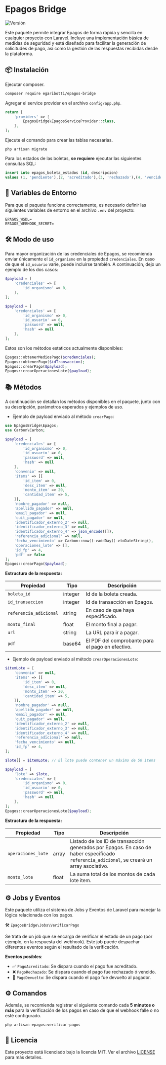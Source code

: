 # Epagos Bridge

![Versión](https://img.shields.io/badge/versión-1.0.14-green.svg)

Este paquete permite integrar Epagos de forma rápida y sencilla en cualquier proyecto con Laravel.
Incluye una implementación básica de medidas de seguridad y está diseñado para facilitar la generación de solicitudes de
pago, así como la gestión de las respuestas recibidas desde la plataforma.

## 📦 Instalación

Ejecutar composer.

```bash
composer require egaribotti/epagos-bridge
```

Agregar el service provider en el archivo `config/app.php`.

```php
return [
    'providers' => [
        EpagosBridge\EpagosServiceProvider::class,
    ],
];
```

Ejecute el comando para crear las tablas necesarias.

```
php artisan migrate
```

Para los estados de las boletas, **se requiere** ejecutar las siguientes consultas SQL:

```sql
insert into epagos_boleta_estados (id, descripcion)
values (1, 'pendiente'),(2, 'acreditado'),(3, 'rechazado'),(4, 'vencido'),(5, 'devuelto');
```

## 🔐 Variables de Entorno

Para que el paquete funcione correctamente, es necesario definir las siguientes variables de entorno en el archivo
`.env` del proyecto:

```env
EPAGOS_WSDL=
EPAGOS_WEBHOOK_SECRET=
```

## 🛠️ Modo de uso

Para mayor organización de las credenciales de Epagos, se recomienda enviar únicamente el `id_organismo` en la propiedad
`credenciales`. En caso de que el `id_usuario` varíe, puede incluirse también. A continuación, dejo un ejemplo de los
dos casos:

```php
$payload = [
    'credenciales' => [
        'id_organismo' => 0,
    ],
];

$payload = [
    'credenciales' => [
        'id_organismo' => 0,
        'id_usuario' => 0,
        'password' => null,
        'hash' => null
    ],
];
```

Estos son los métodos estaticos actualmente disponibles:

```php
Epagos::obtenerMediosPago($credenciales);
Epagos::obtenerPago($idTransaccion);
Epagos::crearPago($payload);
Epagos::crearOperacionesLote($payload);
```

## 📚 Métodos

A continuación se detallan los métodos disponibles en el paquete, junto con su descripción, parámetros esperados y
ejemplos de uso.

- Ejemplo de payload enviado al método `crearPago`:

```php
use EpagosBridge\Epagos;
use Carbon\Carbon;

$payload = [
    'credenciales' => [
        'id_organismo' => 0,
        'id_usuario' => 0,
        'password' => null,
        'hash' => null
    ],
    'convenio' => null,
    'items' => [[
        'id_item' => 0,
        'desc_item' => null,
        'monto_item' => 20,
        'cantidad_item' => 5,
    ]],
    'nombre_pagador' => null,
    'apellido_pagador' => null,
    'email_pagador' => null,
    'cuit_pagador' => null,
    'identificador_externo_2' => null,
    'identificador_externo_3' => null,
    'identificador_externo_4' => json_encode([]),
    'referencia_adicional' => null,
    'fecha_vencimiento' => Carbon::now()->addDay()->toDateString(),
    'operaciones_lote' => [],
    'id_fp' => 4,
    'pdf' => false
];
Epagos::crearPago($payload);
```

**Estructura de la respuesta:**

| Propiedad              | Tipo    | Descripción                                      |
|------------------------|---------|--------------------------------------------------|
| `boleta_id`            | integer | Id de la boleta creada.                          |
| `id_transaccion`       | integer | Id de transacción en Epagos.                     |
| `referencia_adicional` | string  | En caso de que haya especificado.                |
| `monto_final`          | float   | El monto final a pagar.                          |
| `url`                  | string  | La URL para ir a pagar.                          |
| `pdf`                  | base64  | El PDF del comprobante para el pago en efectivo. |

- Ejemplo de payload enviado al método `crearOperacionesLote`:

```php
$itemLote = [
    'convenio' => null,
    'items' => [[
        'id_item' => 0,
        'desc_item' => null,
        'monto_item' => 20,
        'cantidad_item' => 5,
    ]],
    'nombre_pagador' => null,
    'apellido_pagador' => null,
    'email_pagador' => null,
    'cuit_pagador' => null,
    'identificador_externo_2' => null,
    'identificador_externo_3' => null,
    'identificador_externo_4' => null,
    'referencia_adicional' => null,
    'fecha_vencimiento' => null,
    'id_fp' => 4,
];

$lote[] = $itemLote; // El lote puede contener un máximo de 50 items 

$payload = [
    'lote' => $lote,
    'credenciales' => [
        'id_organismo' => 0,
        'id_usuario' => 0,
        'password' => null,
        'hash' => null
    ],
];
Epagos::crearOperacionesLote($payload);
```

**Estructura de la respuesta:**

| Propiedad          | Tipo  | Descripción                                                                                                                                 |
|--------------------|-------|---------------------------------------------------------------------------------------------------------------------------------------------|
| `operaciones_lote` | array | Listado de los ID de transacción generados por Epagos. En caso de haber especificado `referencia_adicional`, se creará un array asociativo. |
| `monto_lote`       | float | La suma total de los montos de cada lote item.                                                                                              |

## ⚙️ Jobs y Eventos

Este paquete utiliza el sistema de Jobs y Eventos de Laravel para manejar la lógica relacionada con los pagos.

🛠️ `EpagosBridge\Jobs\VerificarPago`

Se trata de un job que se encarga de verificar el estado de un pago (por ejemplo, en la respuesta del webhook). Este job
puede despachar diferentes eventos según el resultado de la verificación.

**Eventos posibles**:

- ✅ `PagoAcreditado`: Se dispara cuando el pago fue acreditado.
- ❌ `PagoRechazado`: Se dispara cuando el pago fue rechazado ó vencido.
- 🔄 `PagoDevuelto`: Se dispara cuando el pago fue devuelto al pagador.

## ⚙️ Comandos

Además, se recomienda registrar el siguiente comando cada **5 minutos o más** para la verificación de los pagos en caso de que el webhook falle o no esté configurado.

```
php artisan epagos:verificar-pagos
```

## 📄 Licencia

Este proyecto está licenciado bajo la licencia MIT. Ver el archivo [LICENSE](./LICENSE) para más detalles.

